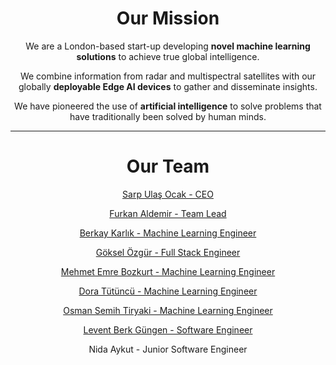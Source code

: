 <h1 class="about__title" align="center">
  Our <span class="about__title--primary">Mission</span>
</h1>

<p align="center">
We are a London-based start-up developing <b>novel machine learning solutions</b> to achieve true global intelligence.
</p>

<p align="center">
We combine information from radar and multispectral satellites with our globally <b>deployable Edge AI devices</b> to gather and disseminate insights.
</p>

<p align="center">
We have pioneered the use of <b>artificial intelligence</b> to solve problems that have traditionally been solved by human minds.
</p>

***

<h1 class="about__title" align="center">
  Our <span class="about__title--primary">Team</span>
</h1>

<div style="text-align: center;">

<a href=https://uk.linkedin.com/in/sarpulas target=_blank>Sarp Ulaş Ocak - CEO </a>

<a href=https://www.linkedin.com/in/furkanaldemir target=_blank>Furkan Aldemir - Team Lead </a>

<a href=https://www.linkedin.com/in/berkaykarlik target=_blank>Berkay Karlık - Machine Learning Engineer </a>

<a href=https://www.linkedin.com/in/goozg-61b070a9/ target=_blank>Göksel Özgür - Full Stack Engineer </a>

<a href=https://tr.linkedin.com/in/mehmet-emre-bozkurt-657553131 target=_blank>Mehmet Emre Bozkurt - Machine Learning Engineer </a>

<a href=https://www.linkedin.com/in/dora-tutuncu-9698b2189/ target=_blank>Dora Tütüncü - Machine Learning Engineer </a>

<a href=https://www.linkedin.com/in/osman-semih-tiryaki-373538233/ target=_blank>Osman Semih Tiryaki - Machine Learning Engineer </a>

<a href=https://www.linkedin.com/in/levent-gungen/ target=_blank>Levent Berk Güngen - Software Engineer </a>

Nida Aykut - Junior Software Engineer <!-- Does not prefer to share LinkedIn page yet -->

</div>
